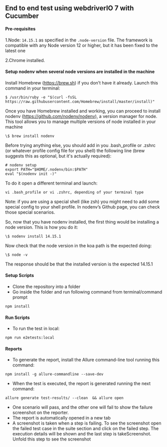 ## End to end test using webdriverIO 7 with Cucumber

#### Pre-requisites

1.Node: `14.15.1` as specified in the `.node-version` file. The framework is compatible with any Node version 12 or higher, but it has been fixed to the latest one

2.Chrome installed.

#### Setup nodenv when several node versions are installed in the machine

Install Homebrew (https://brew.sh) if you don’t have it already.
Launch this command in your terminal:

```
$ /usr/bin/ruby -e "$(curl -fsSL https://raw.githubusercontent.com/Homebrew/install/master/install)"
```

Once you have Homebrew installed and working, you can proceed to install nodenv (https://github.com/nodenv/nodenv), a version manager for node. This tool allows you to manage multiple versions of node installed in your machine

```
\$ brew install nodenv
```

Before trying anything else, you should add in you .bash_profile or .zshrc (or whatever profile config file for you shell) the following line (brew suggests this as optional, but it's actually required):

```
# nodenv setup
export PATH="$HOME/.nodenv/bin:$PATH"
eval "$(nodenv init -)"
```

To do it open a different terminal and launch:

```
vi .bash_profile or vi .zshrc, depending of your terminal type
```

Note: if you are using a special shell (like zsh) you might need to add some special config to your shell profile. In nodenv’s Github page, you can check those special scenarios.

So, now that you have nodenv installed, the first thing would be installing a node version. This is how you do it:

```
\$ nodenv install 14.15.1
```

Now check that the node version in the koa path is the expected doing:

```
\$ node -v
```

The response should be that the installed version is the expected 14.15.1

#### Setup Scripts

- Clone the repository into a folder
- Go inside the folder and run following command from terminal/command prompt

```
npm install
```

#### Run Scripts

- To run the test in local:

```
npm run e2etests:local
```

#### Reports

- To generate the report, install the Allure command-line tool running this command:

```
npm install -g allure-commandline --save-dev
```

- When the test is executed, the report is generated running the next command:

```
allure generate test-results/ --clean  && allure open
```

- One scenario will pass, and the other one will fail to show the failure screenshot on the reporter.
- The report is automatically opened in a new tab
- A screenshot is taken when a step is failing. To see the screenshot open the failed test case in the suite section and click on the failed step. The execution details will be shown and the last step is takeScreenshot. Unfold this step to see the screenshot
